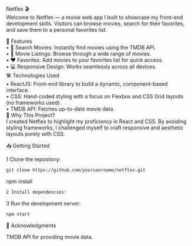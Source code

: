Netflex 🎬  
Welcome to Netflex — a movie web app I built to showcase my front-end development skills. Visitors can browse movies, search for their favorites, and save them to a personal favorites list.

🚀 Features  
• 🔎 Search Movies: Instantly find movies using the TMDB API.  
• 📃 Movie Listings: Browse through a wide range of movies.  
• ❤️ Favorites: Add movies to your favorites list for quick access.  
• 💻 Responsive Design: Works seamlessly across all devices.  
🛠️ Technologies Used  
• ReactJS: Front-end library to build a dynamic, component-based interface.  
• CSS: Hand-coded styling with a focus on Flexbox and CSS Grid layouts (no frameworks used).  
• TMDB API: Fetches up-to-date movie data.  
🎨 Why This Project?  
I created Netflex to highlight my proficiency in React and CSS. By avoiding styling frameworks, I challenged myself to craft responsive and aesthetic layouts purely with CSS.  

📥 Getting Started  

1 Clone the repository:  
```bash
git clone https://github.com/yourusername/netflex.git  
```

npm install  

```bash
2 Install dependencies:
```



3 Run the development server:

```bash
npm start  
```


📝 Acknowledgments

TMDB API for providing movie data.
